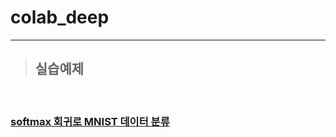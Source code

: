 # colab_deep   

*****

>## 실습예제   

<br>


### **<a href = "https://github.com/jiyun1006/colab_deep/blob/main/SoftMax_MNIST.md"/>softmax 회귀로 MNIST 데이터 분류**
